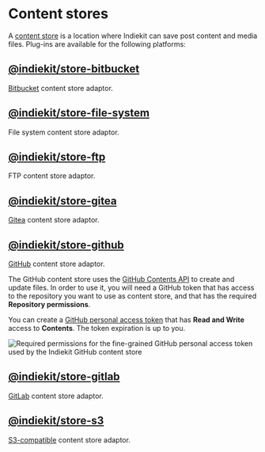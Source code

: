 # Content stores

A [content store](../concepts#content-store) is a location where Indiekit can save post content and media files. Plug-ins are available for the following platforms:

## [@indiekit/store-bitbucket](https://npmjs.org/package/@indiekit/store-bitbucket)

<Badge type="tip" text="Offical" />

[Bitbucket](https://bitbucket.org) content store adaptor.

## [@indiekit/store-file-system](https://npmjs.org/package/@indiekit/store-file-system)

<Badge type="tip" text="Offical" />

File system content store adaptor.

## [@indiekit/store-ftp](https://npmjs.org/package/@indiekit/store-ftp)

<Badge type="tip" text="Offical" />

FTP content store adaptor.

## [@indiekit/store-gitea](https://npmjs.org/package/@indiekit/store-gitea)

<Badge type="tip" text="Offical" />

[Gitea](https://gitea.com) content store adaptor.

## [@indiekit/store-github](https://npmjs.org/package/@indiekit/store-github)

<Badge type="tip" text="Offical" />

[GitHub](https://github.com) content store adaptor.

The GitHub content store uses the [GitHub Contents API](https://docs.github.com/en/rest/repos/contents) to create and update files. In order to use it, you will need a GitHub token that has access to the repository you want to use as content store, and that has the required **Repository permissions**.

You can create a [GitHub personal access token](https://docs.github.com/en/authentication/keeping-your-account-and-data-secure/managing-your-personal-access-tokens) that has **Read and Write** access to **Contents**. The token expiration is up to you.

![Required permissions for the fine-grained GitHub personal access token used by the Indiekit GitHub content store](/github-token-permissions-for-github-content-store.png)

## [@indiekit/store-gitlab](https://npmjs.org/package/@indiekit/store-gitlab)

<Badge type="tip" text="Offical" />

[GitLab](https://gitlab.com) content store adaptor.

## [@indiekit/store-s3](https://npmjs.org/package/@indiekit/store-s3)

<Badge type="tip" text="Offical" />

[S3-compatible](https://aws.amazon.com/s3/) content store adaptor.
